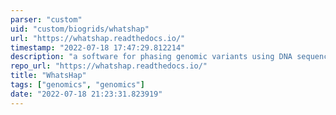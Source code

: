 ```yaml
---
parser: "custom"
uid: "custom/biogrids/whatshap"
url: "https://whatshap.readthedocs.io/"
timestamp: "2022-07-18 17:47:29.812214"
description: "a software for phasing genomic variants using DNA sequencing reads, also called read-based phasing or haplotype assembly."
repo_url: "https://whatshap.readthedocs.io/"
title: "WhatsHap"
tags: ["genomics", "genomics"]
date: "2022-07-18 21:23:31.823919"
---
```

